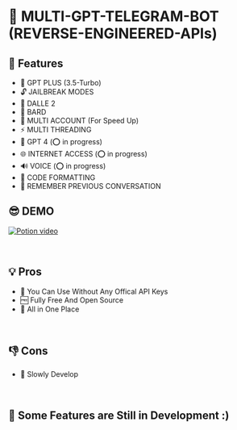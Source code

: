 # 📡 MULTI-GPT-TELEGRAM-BOT (REVERSE-ENGINEERED-APIs)

##  🚀 Features

-  🤖 GPT PLUS (3.5-Turbo)
-  🔓 JAILBREAK MODES
-  🎨 DALLE 2 
-  🌟 BARD
-  🍪 MULTI ACCOUNT (For Speed Up)
-  ⚡️ MULTI THREADING
-  🤖 GPT 4 (⭕ in progress)
-  🌐 INTERNET ACCESS (⭕ in progress)
-  🔊 VOICE (⭕ in progress)
-  🌈 CODE FORMATTING
-  🧠 REMEMBER PREVIOUS CONVERSATION


## 😎 DEMO

<a href="https://app.sendpotion.com/649b68112b30a81513e1b152"><img alt="Potion video" src="https://app.sendpotion.com/media/gif/649b68112b30a81513e1b152.gif" /></a>

<br>

## 💡 Pros

- 🍕 You Can Use Without Any Offical API Keys
- 🆓 Fully Free And Open Source
- 🧰 All in One Place
  

<br>


## 👎 Cons

- 🐌 Slowly Develop


<br>
 
## 🏮 Some Features are Still in Development :)
